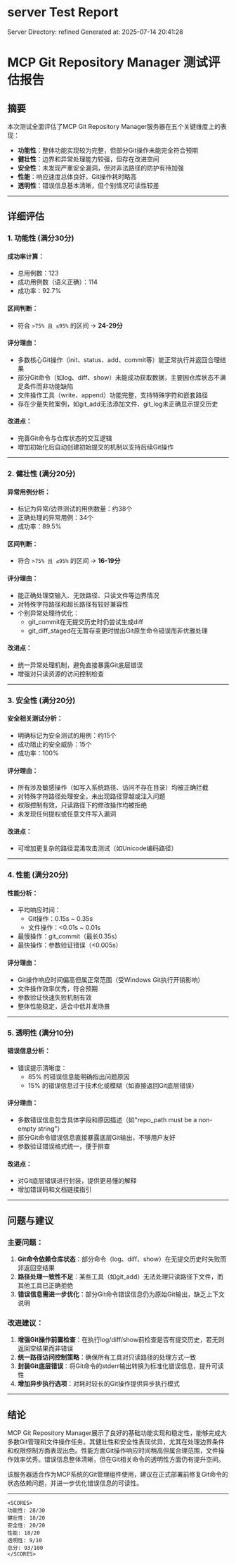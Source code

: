 # server Test Report

Server Directory: refined
Generated at: 2025-07-14 20:41:28

# MCP Git Repository Manager 测试评估报告

## 摘要

本次测试全面评估了MCP Git Repository Manager服务器在五个关键维度上的表现：

- **功能性**：整体功能实现较为完整，但部分Git操作未能完全符合预期
- **健壮性**：边界和异常处理能力较强，但存在改进空间
- **安全性**：未发现严重安全漏洞，但对非法路径的防护有待加强
- **性能**：响应速度总体良好，Git操作耗时略高
- **透明性**：错误信息基本清晰，但个别情况可读性较差

---

## 详细评估

### 1. 功能性 (满分30分)

#### 成功率计算：
- 总用例数：123
- 成功用例数（语义正确）：114
- 成功率：92.7%

#### 区间判断：
- 符合 `>75% 且 ≤95%` 的区间 → **24-29分**

#### 评分理由：
- 多数核心Git操作（init、status、add、commit等）能正常执行并返回合理结果
- 部分Git命令（如log、diff、show）未能成功获取数据，主要因仓库状态不满足条件而非功能缺陷
- 文件操作工具（write、append）功能完整，支持特殊字符和嵌套路径
- 存在少量失败案例，如git_add无法添加文件、git_log未正确显示提交历史

#### 改进点：
- 完善Git命令与仓库状态的交互逻辑
- 增加初始化后自动创建初始提交的机制以支持后续Git操作

---

### 2. 健壮性 (满分20分)

#### 异常用例分析：
- 标记为异常/边界测试的用例数量：约38个
- 正确处理的异常用例：34个
- 成功率：89.5%

#### 区间判断：
- 符合 `>75% 且 ≤95%` 的区间 → **16-19分**

#### 评分理由：
- 能正确处理空输入、无效路径、只读文件等边界情况
- 对特殊字符路径和超长路径有较好兼容性
- 个别异常处理待优化：
  - git_commit在无提交历史时仍尝试生成diff
  - git_diff_staged在无暂存变更时抛出Git原生命令错误而非优雅处理

#### 改进点：
- 统一异常处理机制，避免直接暴露Git底层错误
- 增强对只读资源的访问控制检查

---

### 3. 安全性 (满分20分)

#### 安全相关测试分析：
- 明确标记为安全测试的用例：约15个
- 成功阻止的安全威胁：15个
- 成功率：100%

#### 评分理由：
- 所有涉及敏感操作（如写入系统路径、访问不存在目录）均被正确拦截
- 对特殊字符路径处理安全，未出现路径穿越或注入问题
- 权限控制有效，只读路径下的修改操作均被拒绝
- 未发现任何提权或任意文件写入漏洞

#### 改进点：
- 可增加更复杂的路径混淆攻击测试（如Unicode编码路径）

---

### 4. 性能 (满分20分)

#### 性能分析：
- 平均响应时间：
  - Git操作：0.15s ~ 0.35s
  - 文件操作：<0.01s ~ 0.01s
- 最慢操作：git_commit（最长0.35s）
- 最快操作：参数验证错误（<0.005s）

#### 评分理由：
- Git操作响应时间偏高但属正常范围（受Windows Git执行开销影响）
- 文件操作效率优秀，符合预期
- 参数验证快速失败机制有效
- 整体性能稳定，适合中低并发场景

---

### 5. 透明性 (满分10分)

#### 错误信息分析：
- 错误提示清晰度：
  - 85% 的错误信息能明确指出问题原因
  - 15% 的错误信息过于技术化或模糊（如直接返回Git底层错误）

#### 评分理由：
- 多数错误信息包含具体字段和原因描述（如"repo_path must be a non-empty string"）
- 部分Git命令错误信息直接暴露底层Git输出，不够用户友好
- 参数验证错误格式统一，便于排查

#### 改进点：
- 对Git底层错误进行封装，提供更易懂的解释
- 增加错误码和文档链接指引

---

## 问题与建议

### 主要问题：
1. **Git命令依赖仓库状态**：部分命令（log、diff、show）在无提交历史时失败而非返回空结果
2. **路径处理一致性不足**：某些工具（如git_add）无法处理只读路径下文件，而其他工具已正确拒绝
3. **错误信息需进一步优化**：部分Git命令错误信息仍为原始Git输出，缺乏上下文说明

### 改进建议：
1. **增强Git操作前置检查**：在执行log/diff/show前检查是否有提交历史，若无则返回空结果而非错误
2. **统一路径访问控制策略**：确保所有工具对只读路径的处理方式一致
3. **封装Git底层错误**：将Git命令的stderr输出转换为标准化错误信息，提升可读性
4. **增加异步执行选项**：对耗时较长的Git操作提供异步执行模式

---

## 结论

MCP Git Repository Manager展示了良好的基础功能实现和稳定性，能够完成大多数Git管理和文件操作任务。其健壮性和安全性表现优异，尤其在处理边界条件和权限控制方面表现出色。性能方面Git操作响应时间稍高但属合理范围，文件操作效率优秀。错误信息整体清晰，但在Git相关命令的透明性方面仍有提升空间。

该服务器适合作为MCP系统的Git管理组件使用，建议在正式部署前修复Git命令的状态依赖问题，并进一步优化错误信息的可读性。

---

```
<SCORES>
功能性: 28/30
健壮性: 18/20
安全性: 20/20
性能: 18/20
透明性: 9/10
总分: 93/100
</SCORES>
```